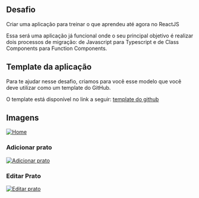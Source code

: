 ## Desafio 
Criar uma aplicação para treinar o que aprendeu até agora no ReactJS

Essa será uma aplicação já funcional onde o seu principal objetivo é realizar dois processos de migração: de Javascript para Typescript e de Class Components para Function Components.

## Template da aplicação

Para te ajudar nesse desafio, criamos para você esse modelo que você deve utilizar como um template do GitHub.

O template está disponível no link a seguir:
[template do github](https://github.com/rocketseat-education/ignite-template-reactjs-refactoring-classes-ts "template do github")

## Imagens

[![Home](https://firebasestorage.googleapis.com/v0/b/my-images-debc9.appspot.com/o/projetos%2Fignite%2Fdesafio-refatorando-classes-ts%2Fhome.png?alt=media&token=57a14d7d-04ec-4c93-ad74-f0f2c03adfd3 "Home")](http://https://firebasestorage.googleapis.com/v0/b/my-images-debc9.appspot.com/o/projetos%2Fignite%2Fdesafio-refatorando-classes-ts%2Fhome.png?alt=media&token=57a14d7d-04ec-4c93-ad74-f0f2c03adfd3 "Home")

### Adicionar prato
[![Adicionar prato](https://firebasestorage.googleapis.com/v0/b/my-images-debc9.appspot.com/o/projetos%2Fignite%2Fdesafio-refatorando-classes-ts%2Fmodal-add-prato.png?alt=media&token=e1499675-88c4-4ff9-ac81-d15c2f9dbc0c "Adicionar prato")](http://https://firebasestorage.googleapis.com/v0/b/my-images-debc9.appspot.com/o/projetos%2Fignite%2Fdesafio-refatorando-classes-ts%2Fmodal-add-prato.png?alt=media&token=e1499675-88c4-4ff9-ac81-d15c2f9dbc0c "Adicionar prato")

### Editar Prato
[![Editar prato](https://firebasestorage.googleapis.com/v0/b/my-images-debc9.appspot.com/o/projetos%2Fignite%2Fdesafio-refatorando-classes-ts%2Fmodal-editar-prato.png?alt=media&token=38aee8e4-bf47-415d-96cb-f59eeae1c327 "Editar prato")](http://https://firebasestorage.googleapis.com/v0/b/my-images-debc9.appspot.com/o/projetos%2Fignite%2Fdesafio-refatorando-classes-ts%2Fmodal-editar-prato.png?alt=media&token=38aee8e4-bf47-415d-96cb-f59eeae1c327 "Editar prato")

